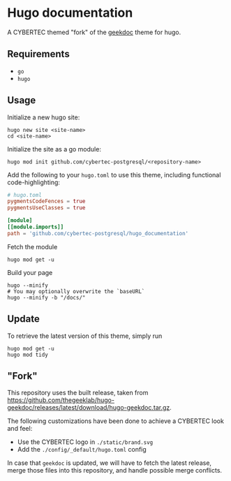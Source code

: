 # Hugo documentation

A CYBERTEC themed "fork" of the [geekdoc](https://github.com/thegeeklab/hugo-geekdoc) theme for hugo.

## Requirements

- `go`
- `hugo`

## Usage

Initialize a new hugo site:

```shell
hugo new site <site-name>
cd <site-name>
```

Initialize the site as a go module:

```shell
hugo mod init github.com/cybertec-postgresql/<repository-name>
```

Add the following to your `hugo.toml` to use this theme, including functional code-highlighting:

```toml
# hugo.toml
pygmentsCodeFences = true
pygmentsUseClasses = true

[module]
[[module.imports]]
path = 'github.com/cybertec-postgresql/hugo_documentation'
```

Fetch the module

```shell
hugo mod get -u
```

Build your page
```shell
hugo --minify
# You may optionally overwrite the `baseURL`
hugo --minify -b "/docs/"
```

## Update

To retrieve the latest version of this theme, simply run

```shell
hugo mod get -u
hugo mod tidy
```

## "Fork"

This repository uses the built release, taken from https://github.com/thegeeklab/hugo-geekdoc/releases/latest/download/hugo-geekdoc.tar.gz.

The following customizations have been done to achieve a CYBERTEC look and feel:

- Use the CYBERTEC logo in `./static/brand.svg`
- Add the `./config/_default/hugo.toml` config

In case that `geekdoc` is updated, we will have to fetch the latest release, merge those files into this repository, and handle possible merge conflicts.
